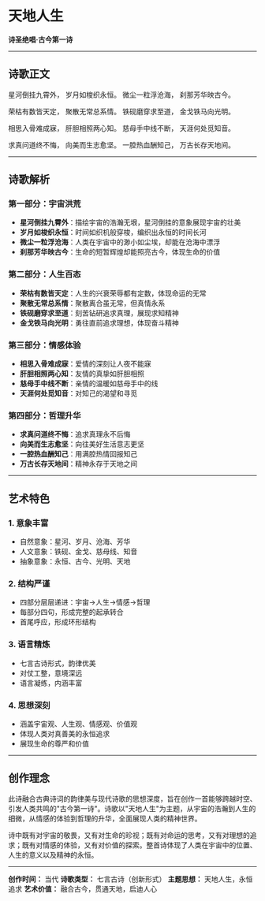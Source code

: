 # 天地人生

**诗圣绝唱·古今第一诗**

---

## 诗歌正文

星河倒挂九霄外，
岁月如梭织永恒。
微尘一粒浮沧海，
刹那芳华映古今。

荣枯有数皆天定，
聚散无常总系情。
铁砚磨穿求至道，
金戈铁马向光明。

相思入骨难成寐，
肝胆相照两心知。
慈母手中线不断，
天涯何处觅知音。

求真问道终不悔，
向美而生志愈坚。
一腔热血酬知己，
万古长存天地间。

---

## 诗歌解析

### 第一部分：宇宙洪荒
- **星河倒挂九霄外**：描绘宇宙的浩瀚无垠，星河倒挂的意象展现宇宙的壮美
- **岁月如梭织永恒**：时间如织机般穿梭，编织出永恒的时间长河
- **微尘一粒浮沧海**：人类在宇宙中的渺小如尘埃，却能在沧海中漂浮
- **刹那芳华映古今**：生命的短暂辉煌却能照亮古今，体现生命的价值

### 第二部分：人生百态
- **荣枯有数皆天定**：人生的兴衰荣辱都有定数，体现命运的无常
- **聚散无常总系情**：聚散离合虽无常，但真情永系
- **铁砚磨穿求至道**：刻苦钻研追求真理，展现求知精神
- **金戈铁马向光明**：勇往直前追求理想，体现奋斗精神

### 第三部分：情感体验
- **相思入骨难成寐**：爱情的深刻让人夜不能寐
- **肝胆相照两心知**：友情的真挚如肝胆相照
- **慈母手中线不断**：亲情的温暖如慈母手中的线
- **天涯何处觅知音**：对知己的渴望和寻觅

### 第四部分：哲理升华
- **求真问道终不悔**：追求真理永不后悔
- **向美而生志愈坚**：向往美好生活意志更坚
- **一腔热血酬知己**：用满腔热情回报知己
- **万古长存天地间**：精神永存于天地之间

---

## 艺术特色

### 1. 意象丰富
- 自然意象：星河、岁月、沧海、芳华
- 人文意象：铁砚、金戈、慈母线、知音
- 抽象意象：永恒、古今、光明、天地

### 2. 结构严谨
- 四部分层层递进：宇宙→人生→情感→哲理
- 每部分四句，形成完整的起承转合
- 首尾呼应，形成环形结构

### 3. 语言精炼
- 七言古诗形式，韵律优美
- 对仗工整，意境深远
- 语言凝练，内涵丰富

### 4. 思想深刻
- 涵盖宇宙观、人生观、情感观、价值观
- 体现人类对真善美的永恒追求
- 展现生命的尊严和价值

---

## 创作理念

此诗融合古典诗词的韵律美与现代诗歌的思想深度，旨在创作一首能够跨越时空、引发人类共鸣的"古今第一诗"。诗歌以"天地人生"为主题，从宇宙的浩瀚到人生的细微，从情感的体验到哲理的升华，全面展现人类的精神世界。

诗中既有对宇宙的敬畏，又有对生命的珍视；既有对命运的思考，又有对理想的追求；既有对情感的体验，又有对价值的探索。整首诗体现了人类在宇宙中的位置、人生的意义以及精神的永恒。

---

**创作时间：** 当代
**诗歌类型：** 七言古诗（创新形式）
**主题思想：** 天地人生，永恒追求
**艺术价值：** 融合古今，贯通天地，启迪人心